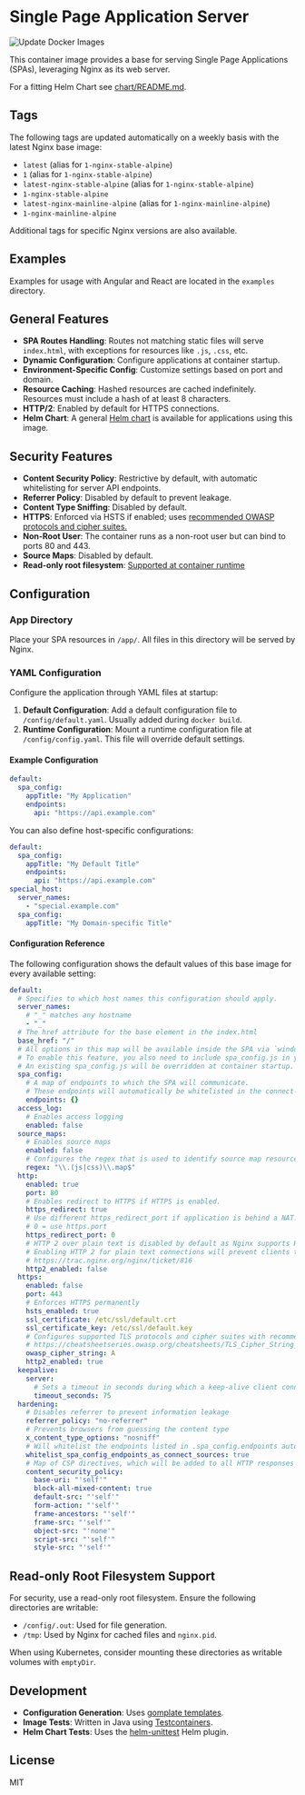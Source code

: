 # Single Page Application Server

![Update Docker Images](https://github.com/codecentric/single-page-application-server/workflows/Update%20Docker%20Images/badge.svg)

This container image provides a base for serving Single Page Applications (SPAs), leveraging Nginx as its web server.

For a fitting Helm Chart see [chart/README.md](https://github.com/codecentric/single-page-application-server/blob/master/chart/README.md).

## Tags

The following tags are updated automatically on a weekly basis with the latest Nginx base image:

* `latest` (alias for `1-nginx-stable-alpine`)
* `1` (alias for `1-nginx-stable-alpine`)
* `latest-nginx-stable-alpine` (alias for `1-nginx-stable-alpine`)
* `1-nginx-stable-alpine`
* `latest-nginx-mainline-alpine` (alias for `1-nginx-mainline-alpine`)
* `1-nginx-mainline-alpine`

Additional tags for specific Nginx versions are also available.

## Examples

Examples for usage with Angular and React are located in the `examples` directory.

## General Features

- **SPA Routes Handling**: Routes not matching static files will serve `index.html`, with exceptions for resources like `.js`, `.css`, etc.
- **Dynamic Configuration**: Configure applications at container startup.
- **Environment-Specific Config**: Customize settings based on port and domain.
- **Resource Caching**: Hashed resources are cached indefinitely. Resources must include a hash of at least 8 characters.
- **HTTP/2**: Enabled by default for HTTPS connections.
- **Helm Chart**: A general [Helm chart](https://github.com/codecentric/single-page-application-server/blob/master/chart/README.md) is available for applications using this image.

## Security Features

- **Content Security Policy**: Restrictive by default, with automatic whitelisting for server API endpoints.
- **Referrer Policy**: Disabled by default to prevent leakage.
- **Content Type Sniffing**: Disabled by default.
- **HTTPS**: Enforced via HSTS if enabled; uses [recommended OWASP protocols and cipher suites.](https://cheatsheetseries.owasp.org/cheatsheets/TLS_Cipher_String_Cheat_Sheet.html)
- **Non-Root User**: The container runs as a non-root user but can bind to ports 80 and 443.
- **Source Maps**: Disabled by default.
- **Read-only root filesystem**: [Supported at container runtime](#read-only-root-filesystem-support)

## Configuration

### App Directory

Place your SPA resources in `/app/`. All files in this directory will be served by Nginx.

### YAML Configuration

Configure the application through YAML files at startup:

1. **Default Configuration**: Add a default configuration file to `/config/default.yaml`. Usually added during `docker build`.
2. **Runtime Configuration**: Mount a runtime configuration file at `/config/config.yaml`. This file will override default settings.

#### Example Configuration

```yaml
default:
  spa_config:
    appTitle: "My Application"
    endpoints:
      api: "https://api.example.com"
```

You can also define host-specific configurations:

```yaml
default:
  spa_config:
    appTitle: "My Default Title"
    endpoints:
      api: "https://api.example.com"
special_host:
  server_names:
    - "special.example.com"
  spa_config:
    appTitle: "My Domain-specific Title"
```

#### Configuration Reference

The following configuration shows the default values of this base image for every available setting:

```yaml
default:
  # Specifies to which host names this configuration should apply.
  server_names:
    # "_" matches any hostname
    - "_"
  # The href attribute for the base element in the index.html
  base_href: "/"
  # All options in this map will be available inside the SPA via `window.spaConfig`.
  # To enable this feature, you also need to include spa_config.js in your index.html.
  # An existing spa_config.js will be overridden at container startup.
  spa_config:
    # A map of endpoints to which the SPA will communicate.
    # These endpoints will automatically be whitelisted in the connect-src CSP directive if .hardening.whitelist_connect_sources is enabled.
    endpoints: {}
  access_log:
    # Enables access logging
    enabled: false
  source_maps:
    # Enables source maps
    enabled: false
    # Configures the regex that is used to identify source map resources
    regex: "\\.(js|css)\\.map$"
  http:
    enabled: true
    port: 80
    # Enables redirect to HTTPS if HTTPS is enabled.
    https_redirect: true
    # Use different https_redirect_port if application is behind a NAT.
    # 0 = use https.port
    https_redirect_port: 0
    # HTTP 2 over plain text is disabled by default as Nginx supports HTTP 2 over plain text only via prior knowledge.
    # Enabling HTTP 2 for plain text connections will prevent clients to connect without prior knowledge.
    # https://trac.nginx.org/nginx/ticket/816
    http2_enabled: false
  https:
    enabled: false
    port: 443
    # Enforces HTTPS permanently
    hsts_enabled: true
    ssl_certificate: /etc/ssl/default.crt
    ssl_certificate_key: /etc/ssl/default.key
    # Configures supported TLS protocols and cipher suites with recommended value
    # https://cheatsheetseries.owasp.org/cheatsheets/TLS_Cipher_String_Cheat_Sheet.html
    owasp_cipher_string: A
    http2_enabled: true
  keepalive:
    server:
      # Sets a timeout in seconds during which a keep-alive client connection will stay open on the server side.
      timeout_seconds: 75
  hardening:
    # Disables referrer to prevent information leakage
    referrer_policy: "no-referrer"
    # Prevents browsers from guessing the content type
    x_content_type_options: "nosniff"
    # Will whitelist the endpoints listed in .spa_config.endpoints automatically in the connect-srv CSP directive if enabled.
    whitelist_spa_config_endpoints_as_connect_sources: true
    # Map of CSP directives, which will be added to all HTTP responses for HTML and JavaScript documents
    content_security_policy:
      base-uri: "'self'"
      block-all-mixed-content: true
      default-src: "'self'"
      form-action: "'self'"
      frame-ancestors: "'self'"
      frame-src: "'self'"
      object-src: "'none'"
      script-src: "'self'"
      style-src: "'self'"
```

## Read-only Root Filesystem Support

For security, use a read-only root filesystem. Ensure the following directories are writable:

* `/config/.out`: Used for file generation.
* `/tmp`: Used by Nginx for cached files and `nginx.pid`.

When using Kubernetes, consider mounting these directories as writable volumes with `emptyDir`.

## Development

* **Configuration Generation**: Uses [gomplate templates](https://docs.gomplate.ca/).
* **Image Tests**: Written in Java using [Testcontainers](https://www.testcontainers.org/).
* **Helm Chart Tests**: Uses the [helm-unittest](https://github.com/helm-unittest/helm-unittest) Helm plugin.

## License

MIT

